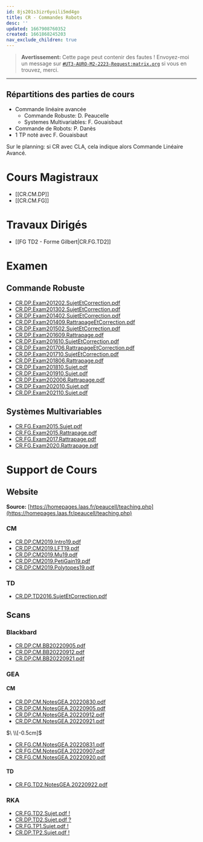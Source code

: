 ```yaml
---
id: 8js201s3izr6yoili5md4go
title: CR - Commandes Robots
desc: ''
updated: 1667908760352
created: 1661868245203
nav_exclude_children: true
---
```


> **Avertissement:**
Cette page peut contenir des fautes ! Envoyez-moi un message sur [`#UT3-AURO-M2-2223-Request:matrix.org`](https://matrix.to/#/#UT3-AURO-M2-2223-Request:matrix.org) si vous en trouvez, merci.

---

## Répartitions des parties de cours

- Commande linéaire avancée
  - Commande Robuste: D. Peaucelle
  - Systemes Multivariables: F. Gouaisbaut
- Commande de Robots: P. Danès
- 1 TP noté avec F. Gouaisbaut

Sur le planning: si CR avec CLA, cela indique alors Commande Linéaire Avancé.


# Cours Magistraux

- [[CR.CM.DP]]
- [[CR.CM.FG]]

# Travaux Dirigés

- [[FG TD2 - Forme Gilbert|CR.FG.TD2]]

<!--
# Travaux Pratiques

- [[FG TP1 - Bac d'Eau|CR.FG.TP1]]
- [[DP TP2 - Thm Stabilité Quadratique Normé|CR.DP.TP2]]
-->

# Examen

## Commande Robuste

- [CR.DP.Exam201202.SujetEtCorrection.pdf](https://raw.githubusercontent.com/TunnARK/UT3-AURO-2223-S10-Dendron/main/vault/assets/CR.DP.Exam201202.SujetEtCorrection.pdf)
- [CR.DP.Exam201302.SujetEtCorrection.pdf](https://raw.githubusercontent.com/TunnARK/UT3-AURO-2223-S10-Dendron/main/vault/assets/CR.DP.Exam201302.SujetEtCorrection.pdf)
- [CR.DP.Exam201402.SujetEtCorrection.pdf](https://raw.githubusercontent.com/TunnARK/UT3-AURO-2223-S10-Dendron/main/vault/assets/CR.DP.Exam201402.SujetEtCorrection.pdf)
- [CR.DP.Exam201409.RattrapageEtCorrection.pdf](https://raw.githubusercontent.com/TunnARK/UT3-AURO-2223-S10-Dendron/main/vault/assets/CR.DP.Exam201409.RattrapageEtCorrection.pdf)
- [CR.DP.Exam201502.SujetEtCorrection.pdf](https://raw.githubusercontent.com/TunnARK/UT3-AURO-2223-S10-Dendron/main/vault/assets/CR.DP.Exam201502.SujetEtCorrection.pdf)
- [CR.DP.Exam201609.Rattrapage.pdf](https://raw.githubusercontent.com/TunnARK/UT3-AURO-2223-S10-Dendron/main/vault/assets/CR.DP.Exam201609.Rattrapage.pdf)
- [CR.DP.Exam201610.SujetEtCorrection.pdf](https://raw.githubusercontent.com/TunnARK/UT3-AURO-2223-S10-Dendron/main/vault/assets/CR.DP.Exam201610.SujetEtCorrection.pdf)
- [CR.DP.Exam201706.RattrapageEtCorrection.pdf](https://raw.githubusercontent.com/TunnARK/UT3-AURO-2223-S10-Dendron/main/vault/assets/CR.DP.Exam201706.RattrapageEtCorrection.pdf)
- [CR.DP.Exam201710.SujetEtCorrection.pdf](https://raw.githubusercontent.com/TunnARK/UT3-AURO-2223-S10-Dendron/main/vault/assets/CR.DP.Exam201710.SujetEtCorrection.pdf)
- [CR.DP.Exam201806.Rattrapage.pdf](https://raw.githubusercontent.com/TunnARK/UT3-AURO-2223-S10-Dendron/main/vault/assets/CR.DP.Exam201806.Rattrapage.pdf)
- [CR.DP.Exam201810.Sujet.pdf](https://raw.githubusercontent.com/TunnARK/UT3-AURO-2223-S10-Dendron/main/vault/assets/CR.DP.Exam201810.Sujet.pdf)
- [CR.DP.Exam201910.Sujet.pdf](https://raw.githubusercontent.com/TunnARK/UT3-AURO-2223-S10-Dendron/main/vault/assets/CR.DP.Exam201910.Sujet.pdf)
- [CR.DP.Exam202006.Rattrapage.pdf](https://raw.githubusercontent.com/TunnARK/UT3-AURO-2223-S10-Dendron/main/vault/assets/CR.DP.Exam202006.Rattrapage.pdf)
- [CR.DP.Exam202010.Sujet.pdf](https://raw.githubusercontent.com/TunnARK/UT3-AURO-2223-S10-Dendron/main/vault/assets/CR.DP.Exam202010.Sujet.pdf)
- [CR.DP.Exam202110.Sujet.pdf](https://raw.githubusercontent.com/TunnARK/UT3-AURO-2223-S10-Dendron/main/vault/assets/CR.DP.Exam202110.Sujet.pdf)

## Systèmes Multivariables

- [CR.FG.Exam2015.Sujet.pdf](https://raw.githubusercontent.com/TunnARK/UT3-AURO-2223-S10-Dendron/main/vault/assets/CR.FG.Exam2015.Sujet.pdf)
- [CR.FG.Exam2015.Rattrapage.pdf](https://raw.githubusercontent.com/TunnARK/UT3-AURO-2223-S10-Dendron/main/vault/assets/CR.FG.Exam2015.Rattrapage.pdf)
- [CR.FG.Exam2017.Rattrapage.pdf](https://raw.githubusercontent.com/TunnARK/UT3-AURO-2223-S10-Dendron/main/vault/assets/CR.FG.Exam2017.Rattrapage.pdf)
- [CR.FG.Exam2020.Rattrapage.pdf](https://raw.githubusercontent.com/TunnARK/UT3-AURO-2223-S10-Dendron/main/vault/assets/CR.FG.Exam2020.Rattrapage.pdf)



# Support de Cours

## Website

**Source:** [https://homepages.laas.fr/peaucell/teaching.php](https://homepages.laas.fr/peaucell/teaching.php)

### CM

- [CR.DP.CM2019.Intro19.pdf](https://raw.githubusercontent.com/TunnARK/UT3-AURO-2223-S10-Dendron/main/vault/assets/CR.DP.CM2019.Intro19.pdf)
- [CR.DP.CM2019.LFT19.pdf](https://raw.githubusercontent.com/TunnARK/UT3-AURO-2223-S10-Dendron/main/vault/assets/CR.DP.CM2019.LFT19.pdf)
- [CR.DP.CM2019.Mu19.pdf](https://raw.githubusercontent.com/TunnARK/UT3-AURO-2223-S10-Dendron/main/vault/assets/CR.DP.CM2019.Mu19.pdf)
- [CR.DP.CM2019.PetiGain19.pdf](https://raw.githubusercontent.com/TunnARK/UT3-AURO-2223-S10-Dendron/main/vault/assets/CR.DP.CM2019.PetitGain19.pdf)
- [CR.DP.CM2019.Polytopes19.pdf](https://raw.githubusercontent.com/TunnARK/UT3-AURO-2223-S10-Dendron/main/vault/assets/CR.DP.CM2019.Polytopes19.pdf)


### TD

- [CR.DP.TD2016.SujetEtCorrection.pdf](https://raw.githubusercontent.com/TunnARK/UT3-AURO-2223-S10-Dendron/main/vault/assets/CR.DP.TD2016.SujetEtCorrection.pdf)


## Scans

### Blackbard

- [CR.DP.CM.BB20220905.pdf](https://raw.githubusercontent.com/TunnARK/UT3-AURO-2223-S10-Dendron/main/vault/assets/CR.DP.CM.BB20220905.pdf)
- [CR.DP.CM.BB20220912.pdf](https://raw.githubusercontent.com/TunnARK/UT3-AURO-2223-S10-Dendron/main/vault/assets/CR.DP.CM.BB20220912.pdf)
- [CR.DP.CM.BB20220921.pdf](https://raw.githubusercontent.com/TunnARK/UT3-AURO-2223-S10-Dendron/main/vault/assets/CR.DP.CM.BB20220921.pdf)

### GEA

#### CM

- [CR.DP.CM.NotesGEA.20220830.pdf](https://raw.githubusercontent.com/TunnARK/UT3-AURO-2223-S10-Dendron/main/vault/assets/CR.DP.CM.NotesGEA.20220830.pdf)
- [CR.DP.CM.NotesGEA.20220905.pdf](https://raw.githubusercontent.com/TunnARK/UT3-AURO-2223-S10-Dendron/main/vault/assets/CR.DP.CM.NotesGEA.20220905.pdf)
- [CR.DP.CM.NotesGEA.20220912.pdf](https://raw.githubusercontent.com/TunnARK/UT3-AURO-2223-S10-Dendron/main/vault/assets/CR.DP.CM.NotesGEA.20220912.pdf)
- [CR.DP.CM.NotesGEA.20220921.pdf](https://raw.githubusercontent.com/TunnARK/UT3-AURO-2223-S10-Dendron/main/vault/assets/CR.DP.CM.NotesGEA.20220921.pdf)

$\ \\[-0.5cm]$

- [CR.FG.CM.NotesGEA.20220831.pdf](https://raw.githubusercontent.com/TunnARK/UT3-AURO-2223-S10-Dendron/main/vault/assets/CR.FG.CM.NotesGEA.20220831.pdf)
- [CR.FG.CM.NotesGEA.20220907.pdf](https://raw.githubusercontent.com/TunnARK/UT3-AURO-2223-S10-Dendron/main/vault/assets/CR.FG.CM.NotesGEA.20220907.pdf)
- [CR.FG.CM.NotesGEA.20220920.pdf](https://raw.githubusercontent.com/TunnARK/UT3-AURO-2223-S10-Dendron/main/vault/assets/CR.FG.CM.NotesGEA.20220920.pdf)

#### TD

- [CR.FG.TD2.NotesGEA.20220922.pdf](https://raw.githubusercontent.com/TunnARK/UT3-AURO-2223-S10-Dendron/main/vault/assets/CR.FG.TD2.NotesGEA.20220922.pdf)




### RKA

- [CR.FG.TD2.Sujet.pdf !](https://raw.githubusercontent.com/TunnARK/UT3-AURO-2223-S10-Dendron/main/vault/assets/CR.FG.TD2.Sujet.pdf)
- [CR.DP.TD2.Sujet.pdf ?](https://raw.githubusercontent.com/TunnARK/UT3-AURO-2223-S10-Dendron/main/vault/assets/CR.DP.TD2.Sujet.pdf)
- [CR.FG.TP1.Sujet.pdf !](https://raw.githubusercontent.com/TunnARK/UT3-AURO-2223-S10-Dendron/main/vault/assets/CR.FG.TP1.Sujet.pdf)
- [CR.DP.TP2.Sujet.pdf !](https://raw.githubusercontent.com/TunnARK/UT3-AURO-2223-S10-Dendron/main/vault/assets/CR.FG.TP2.Sujet.pdf)
